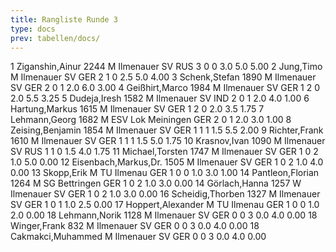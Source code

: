 ```yaml
---
title: Rangliste Runde 3
type: docs
prev: tabellen/docs/
---
```


<rangliste>
1	Ziganshin,Ainur		2244	M	Ilmenauer SV	RUS	3	0	0	3.0	5.0	5.00
2	Jung,Timo			M	Ilmenauer SV	GER	2	1	0	2.5	5.0	4.00
3	Schenk,Stefan		1890	M	Ilmenauer SV	GER	2	0	1	2.0	6.0	3.00
4	Geißhirt,Marco		1984	M	Ilmenauer SV	GER	1	2	0	2.0	5.5	3.25
5	Dudeja,Iresh		1582	M	Ilmenauer SV	IND	2	0	1	2.0	4.0	1.00
6	Hartung,Markus		1615	M	Ilmenauer SV	GER	1	2	0	2.0	3.5	1.75
7	Lehmann,Georg		1682	M	ESV Lok Meiningen	GER	2	0	1	2.0	3.0	1.00
8	Zeising,Benjamin		1854	M	Ilmenauer SV	GER	1	1	1	1.5	5.5	2.00
9	Richter,Frank		1610	M	Ilmenauer SV	GER	1	1	1	1.5	5.0	1.75
10	Krasnov,Ivan		1090	M	Ilmenauer SV	RUS	1	1	0	1.5	4.0	1.75
11	Michael,Torsten		1747	M	Ilmenauer SV	GER	1	0	2	1.0	5.0	0.00
12	Eisenbach,Markus,Dr.		1505	M	Ilmenauer SV	GER	1	0	2	1.0	4.0	0.00
13	Skopp,Erik			M	TU Ilmenau	GER	1	0	0	1.0	3.0	1.00
14	Pantleon,Florian		1264	M	SG Bettringen	GER	1	0	2	1.0	3.0	0.00
14	Görlach,Hanna		1257	W	Ilmenauer SV	GER	1	0	2	1.0	3.0	0.00
16	Scheidig,Thorben		1327	M	Ilmenauer SV	GER	1	0	1	1.0	2.5	0.00
17	Hoppert,Alexander			M	TU Ilmenau	GER	1	0	0	1.0	2.0	0.00
18	Lehmann,Norik		1128	M	Ilmenauer SV	GER	0	0	3	0.0	4.0	0.00
18	Winger,Frank		832	M	Ilmenauer SV	GER	0	0	3	0.0	4.0	0.00
18	Cakmakci,Muhammed			M	Ilmenauer SV	GER	0	0	3	0.0	4.0	0.00
</rangliste>